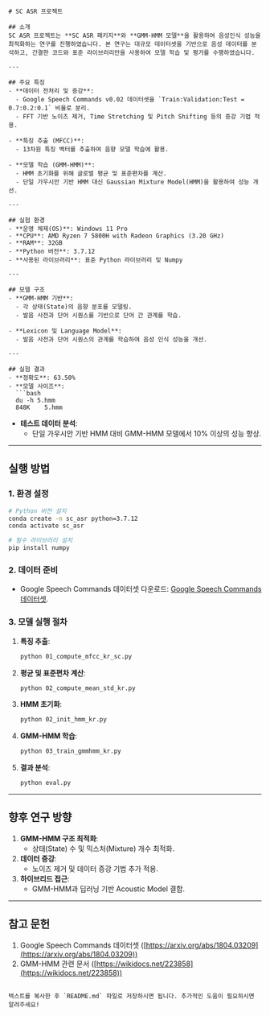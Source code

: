 
```
# SC ASR 프로젝트

## 소개
SC ASR 프로젝트는 **SC ASR 패키지**와 **GMM-HMM 모델**을 활용하여 음성인식 성능을 최적화하는 연구를 진행하였습니다. 본 연구는 대규모 데이터셋을 기반으로 음성 데이터를 분석하고, 간결한 코드와 표준 라이브러리만을 사용하여 모델 학습 및 평가를 수행하였습니다.

---

## 주요 특징
- **데이터 전처리 및 증강**: 
  - Google Speech Commands v0.02 데이터셋을 `Train:Validation:Test = 0.7:0.2:0.1` 비율로 분리.
  - FFT 기반 노이즈 제거, Time Stretching 및 Pitch Shifting 등의 증강 기법 적용.
  
- **특징 추출 (MFCC)**:
  - 13차원 특징 벡터를 추출하여 음향 모델 학습에 활용.

- **모델 학습 (GMM-HMM)**:
  - HMM 초기화를 위해 글로벌 평균 및 표준편차를 계산.
  - 단일 가우시안 기반 HMM 대신 Gaussian Mixture Model(HMM)을 활용하여 성능 개선.
  
---

## 실험 환경
- **운영 체제(OS)**: Windows 11 Pro
- **CPU**: AMD Ryzen 7 5800H with Radeon Graphics (3.20 GHz)
- **RAM**: 32GB
- **Python 버전**: 3.7.12
- **사용된 라이브러리**: 표준 Python 라이브러리 및 Numpy

---

## 모델 구조
- **GMM-HMM 기반**:
  - 각 상태(State)의 음향 분포를 모델링.
  - 발음 사전과 단어 시퀀스를 기반으로 단어 간 관계를 학습.
  
- **Lexicon 및 Language Model**:
  - 발음 사전과 단어 시퀀스의 관계를 학습하여 음성 인식 성능을 개선.

---

## 실험 결과
- **정확도**: 63.50%
- **모델 사이즈**:
  ```bash
  du -h 5.hmm
  848K    5.hmm
  ```
- **테스트 데이터 분석**:
  - 단일 가우시안 기반 HMM 대비 GMM-HMM 모델에서 10% 이상의 성능 향상.

---

## 실행 방법
### 1. 환경 설정
```bash
# Python 버전 설치
conda create -n sc_asr python=3.7.12
conda activate sc_asr

# 필수 라이브러리 설치
pip install numpy
```

### 2. 데이터 준비
- Google Speech Commands 데이터셋 다운로드:
  [Google Speech Commands 데이터셋](https://arxiv.org/abs/1804.03209).

### 3. 모델 실행 절차
1. **특징 추출**:
   ```bash
   python 01_compute_mfcc_kr_sc.py
   ```
2. **평균 및 표준편차 계산**:
   ```bash
   python 02_compute_mean_std_kr.py
   ```
3. **HMM 초기화**:
   ```bash
   python 02_init_hmm_kr.py
   ```
4. **GMM-HMM 학습**:
   ```bash
   python 03_train_gmmhmm_kr.py
   ```
5. **결과 분석**:
   ```bash
   python eval.py
   ```

---

## 향후 연구 방향
1. **GMM-HMM 구조 최적화**:
   - 상태(State) 수 및 믹스처(Mixture) 개수 최적화.
2. **데이터 증강**:
   - 노이즈 제거 및 데이터 증강 기법 추가 적용.
3. **하이브리드 접근**:
   - GMM-HMM과 딥러닝 기반 Acoustic Model 결합.

---

## 참고 문헌
1. Google Speech Commands 데이터셋 ([https://arxiv.org/abs/1804.03209](https://arxiv.org/abs/1804.03209))
2. GMM-HMM 관련 문서 ([https://wikidocs.net/223858](https://wikidocs.net/223858))
```

텍스트를 복사한 후 `README.md` 파일로 저장하시면 됩니다. 추가적인 도움이 필요하시면 알려주세요!
